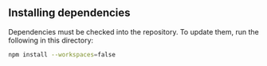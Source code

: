 ## Installing dependencies

Dependencies must be checked into the repository. To update them, run the following in this directory:

```sh
npm install --workspaces=false
```
